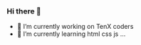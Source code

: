 ### Hi there 👋

- 🔭 I’m currently working on TenX coders
- 🌱 I’m currently learning html css js ...
